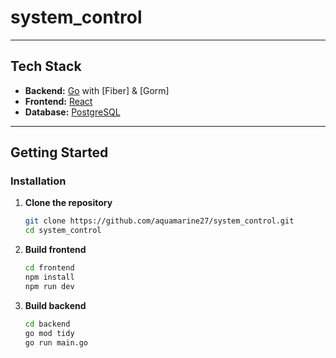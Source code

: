 # system_control


---

##  Tech Stack

- **Backend:** [Go](https://go.dev/) with [Fiber] & [Gorm]
- **Frontend:** [React](https://react.dev/)  
- **Database:** [PostgreSQL](https://www.postgresql.org/)  


---

## Getting Started



### Installation

1. **Clone the repository**
   ```bash
   git clone https://github.com/aquamarine27/system_control.git
   cd system_control
   ```
2. **Build frontend**
   ```bash
   cd frontend
   npm install
   npm run dev
   ```
3. **Build backend**
   ```bash
   cd backend
   go mod tidy
   go run main.go
   ```
